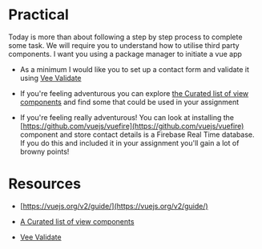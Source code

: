 # Practical

Today is more than about following a step by step process to complete some task. We will require you to understand how to utilise third party components.  I want you using a package manager to initiate a vue app

- As a minimum I would like you to set up a contact form and validate it using [Vee Validate](https://github.com/baianat/vee-validate)

 - If you're feeling adventurous you can explore  [the Curated list of view components](https://github.com/vuejs/awesome-vue#menu) and find some that could be used in your assignment 

 
 - If you're feeling really adventurous! You can look at installing the [https://github.com/vuejs/vuefire](https://github.com/vuejs/vuefire) component and store contact details is a Firebase Real Time database. If you do this and included it in your assignment you'll gain a lot of browny points!
 

# Resources

- [https://vuejs.org/v2/guide/](https://vuejs.org/v2/guide/)

-  [A Curated list of view components](https://github.com/vuejs/awesome-vue#menu)

-  [Vee Validate](https://github.com/baianat/vee-validate)
